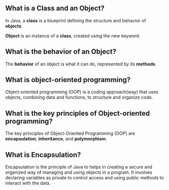 ## What is a Class and an Object?

In Java, a **class** is a blueprint defining the structure and behavior of **objects**. 

**Object** is an instance of a **class**, created using the new keyword. 



## What is the behavior of an Object?

The **behavior** of an object is what it can do, represented by its **methods**. 



## What is object-oriented programming?

Object-oriented programming (OOP) is a coding approach(way) that uses objects, combining data and functions, to structure and organize code. 

## 

## What is the key principles of Object-oriented programming?

The key principles of Object-Oriented Programming (OOP) are **encapsulation**, **inheritance**, and **polymorphism**. 



## What is Encapsulation?

Encapsulation is the principle of Java to helps in creating a secure and organized way of managing and using objects in a program. It involves declaring variables as private to control access and using public methods to interact with the data. 


